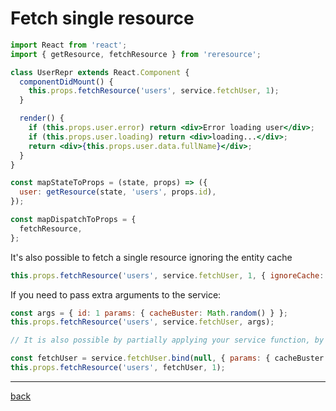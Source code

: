 # Fetch single resource

```jsx
import React from 'react';
import { getResource, fetchResource } from 'reresource';

class UserRepr extends React.Component {
  componentDidMount() {
    this.props.fetchResource('users', service.fetchUser, 1);
  }

  render() {
    if (this.props.user.error) return <div>Error loading user</div>;
    if (this.props.user.loading) return <div>loading...</div>;
    return <div>{this.props.user.data.fullName}</div>;
  }
}

const mapStateToProps = (state, props) => ({
  user: getResource(state, 'users', props.id),
});

const mapDispatchToProps = {
  fetchResource,
};
```

It's also possible to fetch a single resource ignoring the entity cache

```jsx
this.props.fetchResource('users', service.fetchUser, 1, { ignoreCache: true });
```

If you need to pass extra arguments to the service:

```jsx
const args = { id: 1 params: { cacheBuster: Math.random() } };
this.props.fetchResource('users', service.fetchUser, args);

// It is also possible by partially applying your service function, by it needs to receive the `id` as **last** parameter

const fetchUser = service.fetchUser.bind(null, { params: { cacheBuster } });
this.props.fetchResource('users', fetchUser, 1);
```

---

[back](../README.md)
